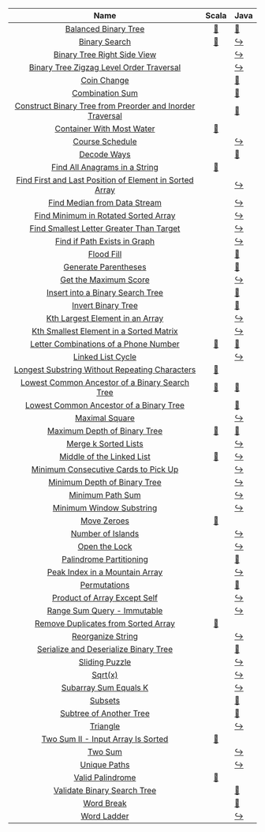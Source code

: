 |                                                                         Name                                                                         |                                                                               Scala                                                                                | Java                                                                                                                                                                  |
|:----------------------------------------------------------------------------------------------------------------------------------------------------:|:------------------------------------------------------------------------------------------------------------------------------------------------------------------:|:----------------------------------------------------------------------------------------------------------------------------------------------------------------------|
|                                      [Balanced Binary Tree](https://leetcode.com/problems/balanced-binary-tree)                                      |              [:arrows_counterclockwise:](https://github.com/leowajda/eureka-scala/blob/master/src/main/scala/tree/recursive/BalancedBinaryTree.scala)              | [:arrows_counterclockwise:](https://github.com/leowajda/eureka-java/blob/master/src/main/java/tree/recursive/BalancedBinaryTree.java)                                 |
|                                             [Binary Search](https://leetcode.com/problems/binary-search)                                             |                [:arrows_counterclockwise:](https://github.com/leowajda/eureka-scala/blob/master/src/main/scala/array/recursive/BinarySearch.scala)                 | [:arrow_right_hook:](https://github.com/leowajda/eureka-java/blob/master/src/main/java/array/iterative/BinarySearch.java)                                             |
|                               [Binary Tree Right Side View](https://leetcode.com/problems/binary-tree-right-side-view)                               |                                                                                                                                                                    | [:arrow_right_hook:](https://github.com/leowajda/eureka-java/blob/master/src/main/java/tree/iterative/BinaryTreeRightSideView.java)                                   |
|                  [Binary Tree Zigzag Level Order Traversal](https://leetcode.com/problems/binary-tree-zigzag-level-order-traversal)                  |                                                                                                                                                                    | [:arrow_right_hook:](https://github.com/leowajda/eureka-java/blob/master/src/main/java/tree/iterative/BinaryTreeZigzagLevelOrderTraversal.java)                       |
|                                               [Coin Change](https://leetcode.com/problems/coin-change)                                               |                                                                                                                                                                    | [:arrows_counterclockwise:](https://github.com/leowajda/eureka-java/blob/master/src/main/java/array/recursive/CoinChange.java)                                        |
|                                           [Combination Sum](https://leetcode.com/problems/combination-sum)                                           |                                                                                                                                                                    | [:arrows_counterclockwise:](https://github.com/leowajda/eureka-java/blob/master/src/main/java/array/recursive/CombinationSum.java)                                    |
| [Construct Binary Tree from Preorder and Inorder Traversal](https://leetcode.com/problems/construct-binary-tree-from-preorder-and-inorder-traversal) |                                                                                                                                                                    | [:arrows_counterclockwise:](https://github.com/leowajda/eureka-java/blob/master/src/main/java/tree/recursive/ConstructBinaryTreeFromPreorderAndInorderTraversal.java) |
|                                 [Container With Most Water](https://leetcode.com/problems/container-with-most-water)                                 |           [:arrows_counterclockwise:](https://github.com/leowajda/eureka-scala/blob/master/src/main/scala/array/recursive/ContainerWithMostWater.scala)            |                                                                                                                                                                       |
|                                           [Course Schedule](https://leetcode.com/problems/course-schedule)                                           |                                                                                                                                                                    | [:arrow_right_hook:](https://github.com/leowajda/eureka-java/blob/master/src/main/java/graph/iterative/CourseSchedule.java)                                           |
|                                               [Decode Ways](https://leetcode.com/problems/decode-ways)                                               |                                                                                                                                                                    | [:arrows_counterclockwise:](https://github.com/leowajda/eureka-java/blob/master/src/main/java/string/recursive/DecodeWays.java)                                       |
|                             [Find All Anagrams in a String](https://leetcode.com/problems/find-all-anagrams-in-a-string)                             |          [:arrows_counterclockwise:](https://github.com/leowajda/eureka-scala/blob/master/src/main/scala/string/recursive/FindAllAnagramsInAString.scala)          |                                                                                                                                                                       |
|   [Find First and Last Position of Element in Sorted Array](https://leetcode.com/problems/find-first-and-last-position-of-element-in-sorted-array)   |                                                                                                                                                                    | [:arrow_right_hook:](https://github.com/leowajda/eureka-java/blob/master/src/main/java/array/iterative/FindFirstAndLastPositionOfElementInSortedArray.java)           |
|                              [Find Median from Data Stream](https://leetcode.com/problems/find-median-from-data-stream)                              |                                                                                                                                                                    | [:arrow_right_hook:](https://github.com/leowajda/eureka-java/blob/master/src/main/java/custom/iterative/FindMedianFromDataStream.java)                                |
|                      [Find Minimum in Rotated Sorted Array](https://leetcode.com/problems/find-minimum-in-rotated-sorted-array)                      |                                                                                                                                                                    | [:arrow_right_hook:](https://github.com/leowajda/eureka-java/blob/master/src/main/java/array/iterative/FindMinimumInRotatedSortedArray.java)                          |
|                  [Find Smallest Letter Greater Than Target](https://leetcode.com/problems/find-smallest-letter-greater-than-target)                  |                                                                                                                                                                    | [:arrow_right_hook:](https://github.com/leowajda/eureka-java/blob/master/src/main/java/array/iterative/FindSmallestLetterGreaterThanTarget.java)                      |
|                              [Find if Path Exists in Graph](https://leetcode.com/problems/find-if-path-exists-in-graph)                              |                                                                                                                                                                    | [:arrow_right_hook:](https://github.com/leowajda/eureka-java/blob/master/src/main/java/graph/iterative/FindIfPathExistsInGraph.java)                                  |
|                                                [Flood Fill](https://leetcode.com/problems/flood-fill)                                                |                                                                                                                                                                    | [:arrows_counterclockwise:](https://github.com/leowajda/eureka-java/blob/master/src/main/java/graph/recursive/FloodFill.java)                                         |
|                                      [Generate Parentheses](https://leetcode.com/problems/generate-parentheses)                                      |                                                                                                                                                                    | [:arrows_counterclockwise:](https://github.com/leowajda/eureka-java/blob/master/src/main/java/string/recursive/GenerateParentheses.java)                              |
|                                     [Get the Maximum Score](https://leetcode.com/problems/get-the-maximum-score)                                     |                                                                                                                                                                    | [:arrow_right_hook:](https://github.com/leowajda/eureka-java/blob/master/src/main/java/array/iterative/GetTheMaximumScore.java)                                       |
|                          [Insert into a Binary Search Tree](https://leetcode.com/problems/insert-into-a-binary-search-tree)                          |                                                                                                                                                                    | [:arrows_counterclockwise:](https://github.com/leowajda/eureka-java/blob/master/src/main/java/tree/recursive/InsertIntoABinarySearchTree.java)                        |
|                                        [Invert Binary Tree](https://leetcode.com/problems/invert-binary-tree)                                        |                                                                                                                                                                    | [:arrows_counterclockwise:](https://github.com/leowajda/eureka-java/blob/master/src/main/java/tree/recursive/InvertBinaryTree.java)                                   |
|                           [Kth Largest Element in an Array](https://leetcode.com/problems/kth-largest-element-in-an-array)                           |                                                                                                                                                                    | [:arrow_right_hook:](https://github.com/leowajda/eureka-java/blob/master/src/main/java/array/iterative/KthLargestElementInAnArray.java)                               |
|                   [Kth Smallest Element in a Sorted Matrix](https://leetcode.com/problems/kth-smallest-element-in-a-sorted-matrix)                   |                                                                                                                                                                    | [:arrow_right_hook:](https://github.com/leowajda/eureka-java/blob/master/src/main/java/array/iterative/KthSmallestElementInASortedMatrix.java)                        |
|                     [Letter Combinations of a Phone Number](https://leetcode.com/problems/letter-combinations-of-a-phone-number)                     |      [:arrows_counterclockwise:](https://github.com/leowajda/eureka-scala/blob/master/src/main/scala/string/recursive/LetterCombinationsOfAPhoneNumber.scala)      | [:arrows_counterclockwise:](https://github.com/leowajda/eureka-java/blob/master/src/main/java/string/recursive/LetterCombinationsOfAPhoneNumber.java)                 |
|                                         [Linked List Cycle](https://leetcode.com/problems/linked-list-cycle)                                         |                                                                                                                                                                    | [:arrow_right_hook:](https://github.com/leowajda/eureka-java/blob/master/src/main/java/linked_list/iterative/LinkedListCycle.java)                                    |
|            [Longest Substring Without Repeating Characters](https://leetcode.com/problems/longest-substring-without-repeating-characters)            | [:arrows_counterclockwise:](https://github.com/leowajda/eureka-scala/blob/master/src/main/scala/string/recursive/LongestSubstringWithoutRepeatingCharacters.scala) |                                                                                                                                                                       |
|            [Lowest Common Ancestor of a Binary Search Tree](https://leetcode.com/problems/lowest-common-ancestor-of-a-binary-search-tree)            |   [:arrows_counterclockwise:](https://github.com/leowajda/eureka-scala/blob/master/src/main/scala/tree/recursive/LowestCommonAncestorOfABinarySearchTree.scala)    | [:arrows_counterclockwise:](https://github.com/leowajda/eureka-java/blob/master/src/main/java/tree/recursive/LowestCommonAncestorOfABinarySearchTree.java)            |
|                   [Lowest Common Ancestor of a Binary Tree](https://leetcode.com/problems/lowest-common-ancestor-of-a-binary-tree)                   |                                                                                                                                                                    | [:arrows_counterclockwise:](https://github.com/leowajda/eureka-java/blob/master/src/main/java/tree/recursive/LowestCommonAncestorOfABinaryTree.java)                  |
|                                            [Maximal Square](https://leetcode.com/problems/maximal-square)                                            |                                                                                                                                                                    | [:arrow_right_hook:](https://github.com/leowajda/eureka-java/blob/master/src/main/java/array/iterative/MaximalSquare.java)                                            |
|                              [Maximum Depth of Binary Tree](https://leetcode.com/problems/maximum-depth-of-binary-tree)                              |           [:arrows_counterclockwise:](https://github.com/leowajda/eureka-scala/blob/master/src/main/scala/tree/recursive/MaximumDepthOfBinaryTree.scala)           | [:arrows_counterclockwise:](https://github.com/leowajda/eureka-java/blob/master/src/main/java/tree/recursive/MaximumDepthOfBinaryTree.java)                           |
|                                      [Merge k Sorted Lists](https://leetcode.com/problems/merge-k-sorted-lists)                                      |                                                                                                                                                                    | [:arrow_right_hook:](https://github.com/leowajda/eureka-java/blob/master/src/main/java/linked_list/iterative/MergeKSortedLists.java)                                  |
|                                 [Middle of the Linked List](https://leetcode.com/problems/middle-of-the-linked-list)                                 |         [:arrows_counterclockwise:](https://github.com/leowajda/eureka-scala/blob/master/src/main/scala/linked_list/recursive/MiddleOfTheLinkedList.scala)         | [:arrow_right_hook:](https://github.com/leowajda/eureka-java/blob/master/src/main/java/linked_list/iterative/MiddleOfTheLinkedList.java)                              |
|                      [Minimum Consecutive Cards to Pick Up](https://leetcode.com/problems/minimum-consecutive-cards-to-pick-up)                      |                                                                                                                                                                    | [:arrow_right_hook:](https://github.com/leowajda/eureka-java/blob/master/src/main/java/array/iterative/MinimumConsecutiveCardsToPickUp.java)                          |
|                              [Minimum Depth of Binary Tree](https://leetcode.com/problems/minimum-depth-of-binary-tree)                              |                                                                                                                                                                    | [:arrow_right_hook:](https://github.com/leowajda/eureka-java/blob/master/src/main/java/tree/iterative/MinimumDepthOfBinaryTree.java)                                  |
|                                          [Minimum Path Sum](https://leetcode.com/problems/minimum-path-sum)                                          |                                                                                                                                                                    | [:arrow_right_hook:](https://github.com/leowajda/eureka-java/blob/master/src/main/java/array/iterative/MinimumPathSum.java)                                           |
|                                  [Minimum Window Substring](https://leetcode.com/problems/minimum-window-substring)                                  |                                                                                                                                                                    | [:arrow_right_hook:](https://github.com/leowajda/eureka-java/blob/master/src/main/java/array/iterative/MinimumWindowSubstring.java)                                   |
|                                               [Move Zeroes](https://leetcode.com/problems/move-zeroes)                                               |                 [:arrows_counterclockwise:](https://github.com/leowajda/eureka-scala/blob/master/src/main/scala/array/recursive/MoveZeroes.scala)                  |                                                                                                                                                                       |
|                                         [Number of Islands](https://leetcode.com/problems/number-of-islands)                                         |                                                                                                                                                                    | [:arrow_right_hook:](https://github.com/leowajda/eureka-java/blob/master/src/main/java/graph/iterative/NumberOfIslands.java)                                          |
|                                             [Open the Lock](https://leetcode.com/problems/open-the-lock)                                             |                                                                                                                                                                    | [:arrow_right_hook:](https://github.com/leowajda/eureka-java/blob/master/src/main/java/graph/iterative/OpenTheLock.java)                                              |
|                                   [Palindrome Partitioning](https://leetcode.com/problems/palindrome-partitioning)                                   |                                                                                                                                                                    | [:arrows_counterclockwise:](https://github.com/leowajda/eureka-java/blob/master/src/main/java/string/recursive/PalindromePartitioning.java)                           |
|                            [Peak Index in a Mountain Array](https://leetcode.com/problems/peak-index-in-a-mountain-array)                            |                                                                                                                                                                    | [:arrow_right_hook:](https://github.com/leowajda/eureka-java/blob/master/src/main/java/array/iterative/PeakIndexInAMountainArray.java)                                |
|                                              [Permutations](https://leetcode.com/problems/permutations)                                              |                                                                                                                                                                    | [:arrows_counterclockwise:](https://github.com/leowajda/eureka-java/blob/master/src/main/java/array/recursive/Permutations.java)                                      |
|                              [Product of Array Except Self](https://leetcode.com/problems/product-of-array-except-self)                              |                                                                                                                                                                    | [:arrow_right_hook:](https://github.com/leowajda/eureka-java/blob/master/src/main/java/array/iterative/ProductOfArrayExceptSelf.java)                                 |
|                               [Range Sum Query - Immutable](https://leetcode.com/problems/range-sum-query---immutable)                               |                                                                                                                                                                    | [:arrow_right_hook:](https://github.com/leowajda/eureka-java/blob/master/src/main/java/array/iterative/RangeSumQueryImmutable.java)                                   |
|                       [Remove Duplicates from Sorted Array](https://leetcode.com/problems/remove-duplicates-from-sorted-array)                       |       [:arrows_counterclockwise:](https://github.com/leowajda/eureka-scala/blob/master/src/main/scala/array/recursive/RemoveDuplicatesFromSortedArray.scala)       |                                                                                                                                                                       |
|                                         [Reorganize String](https://leetcode.com/problems/reorganize-string)                                         |                                                                                                                                                                    | [:arrow_right_hook:](https://github.com/leowajda/eureka-java/blob/master/src/main/java/string/iterative/ReorganizeString.java)                                        |
|                     [Serialize and Deserialize Binary Tree](https://leetcode.com/problems/serialize-and-deserialize-binary-tree)                     |                                                                                                                                                                    | [:arrows_counterclockwise:](https://github.com/leowajda/eureka-java/blob/master/src/main/java/tree/recursive/SerializeAndDeserializeBinaryTree.java)                  |
|                                            [Sliding Puzzle](https://leetcode.com/problems/sliding-puzzle)                                            |                                                                                                                                                                    | [:arrow_right_hook:](https://github.com/leowajda/eureka-java/blob/master/src/main/java/graph/iterative/SlidingPuzzle.java)                                            |
|                                                    [Sqrt(x)](https://leetcode.com/problems/sqrtx)                                                    |                                                                                                                                                                    | [:arrow_right_hook:](https://github.com/leowajda/eureka-java/blob/master/src/main/java/math/iterative/SqrtX.java)                                                     |
|                                     [Subarray Sum Equals K](https://leetcode.com/problems/subarray-sum-equals-k)                                     |                                                                                                                                                                    | [:arrow_right_hook:](https://github.com/leowajda/eureka-java/blob/master/src/main/java/array/iterative/SubarraySumEqualsK.java)                                       |
|                                                   [Subsets](https://leetcode.com/problems/subsets)                                                   |                                                                                                                                                                    | [:arrows_counterclockwise:](https://github.com/leowajda/eureka-java/blob/master/src/main/java/array/recursive/Subsets.java)                                           |
|                                   [Subtree of Another Tree](https://leetcode.com/problems/subtree-of-another-tree)                                   |                                                                                                                                                                    | [:arrows_counterclockwise:](https://github.com/leowajda/eureka-java/blob/master/src/main/java/tree/recursive/SubtreeOfAnotherTree.java)                               |
|                                                  [Triangle](https://leetcode.com/problems/triangle)                                                  |                                                                                                                                                                    | [:arrow_right_hook:](https://github.com/leowajda/eureka-java/blob/master/src/main/java/array/iterative/Triangle.java)                                                 |
|                        [Two Sum II - Input Array Is Sorted](https://leetcode.com/problems/two-sum-ii---input-array-is-sorted)                        |          [:arrows_counterclockwise:](https://github.com/leowajda/eureka-scala/blob/master/src/main/scala/array/recursive/TwoSumInputArrayIsSorted.scala)           |                                                                                                                                                                       |
|                                                   [Two Sum](https://leetcode.com/problems/two-sum)                                                   |                                                                                                                                                                    | [:arrow_right_hook:](https://github.com/leowajda/eureka-java/blob/master/src/main/java/array/iterative/TwoSum.java)                                                   |
|                                              [Unique Paths](https://leetcode.com/problems/unique-paths)                                              |                                                                                                                                                                    | [:arrow_right_hook:](https://github.com/leowajda/eureka-java/blob/master/src/main/java/array/iterative/UniquePaths.java)                                              |
|                                          [Valid Palindrome](https://leetcode.com/problems/valid-palindrome)                                          |              [:arrows_counterclockwise:](https://github.com/leowajda/eureka-scala/blob/master/src/main/scala/string/recursive/ValidPalindrome.scala)               |                                                                                                                                                                       |
|                               [Validate Binary Search Tree](https://leetcode.com/problems/validate-binary-search-tree)                               |                                                                                                                                                                    | [:arrows_counterclockwise:](https://github.com/leowajda/eureka-java/blob/master/src/main/java/tree/recursive/ValidateBinarySearchTree.java)                           |
|                                                [Word Break](https://leetcode.com/problems/word-break)                                                |                                                                                                                                                                    | [:arrows_counterclockwise:](https://github.com/leowajda/eureka-java/blob/master/src/main/java/string/recursive/WordBreak.java)                                        |
|                                               [Word Ladder](https://leetcode.com/problems/word-ladder)                                               |                                                                                                                                                                    | [:arrow_right_hook:](https://github.com/leowajda/eureka-java/blob/master/src/main/java/graph/iterative/WordLadder.java)                                               |